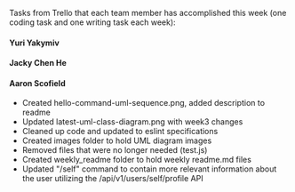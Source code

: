 Tasks from Trello that each team member has accomplished this week (one coding task and one writing task each week):

#### Yuri Yakymiv

#### Jacky Chen He

#### Aaron Scofield
- Created hello-command-uml-sequence.png, added description to readme
- Updated latest-uml-class-diagram.png with week3 changes
- Cleaned up code and updated to eslint specifications
- Created images folder to hold UML diagram images
- Removed files that were no longer needed (test.js)
- Created weekly_readme folder to hold weekly readme.md files
- Updated "/self" command to contain more relevant information about the user utilizing the /api/v1/users/self/profile API 
